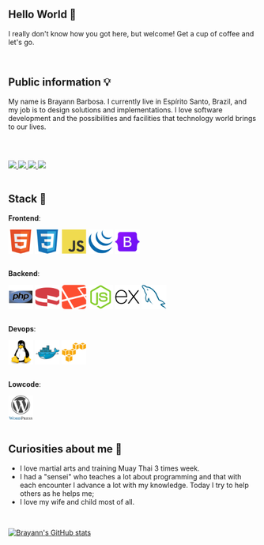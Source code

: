## Hello World 👋

I really don't know how you got here, but welcome! Get a cup of coffee and let's go.

<br/>

## Public information 💡

My name is Brayann Barbosa. I currently live in Espírito Santo, Brazil, and my job is to design solutions and implementations. I love software development and the possibilities and facilities that technology world brings to our lives.

<br/>

##
<div>
    <a target='_blank' href="https://twitter.com/brayann_barbosa">
        <img src="https://img.shields.io/badge/Twitter-1DA1F2?style=for-the-badge&logo=twitter&logoColor=white">
    </a>
    <a target='_blank' href="https://www.instagram.com/brayann.barbosa/">
        <img src="https://img.shields.io/badge/Instagram-E4405F?style=for-the-badge&logo=instagram&logoColor=white">
    </a>
    <a target='_blank' href="https://www.linkedin.com/in/brayann-w-f-barbosa-017198126/">
        <img src="https://img.shields.io/badge/LinkedIn-0077B5?style=for-the-badge&logo=linkedin&logoColor=white">
    </a>
    <a href = "mailto:brayann.wheberth@gmail.com">
        <img src="https://img.shields.io/badge/Gmail-D14836?style=for-the-badge&logo=gmail&logoColor=white" target="_blank">
    </a>
</div>

<br/>

## Stack 📖
**Frontend**: 
<div>
    <img align="center" alt="html5" height="50" width="50" src="https://raw.githubusercontent.com/devicons/devicon/master/icons/html5/html5-original.svg"> 
    <img align="center" alt="CSS3" height="50" width="50" src="https://raw.githubusercontent.com/devicons/devicon/master/icons/css3/css3-original.svg">
    <img align="center" alt="JavaScript" height="50" width="50" src="https://raw.githubusercontent.com/devicons/devicon/master/icons/javascript/javascript-original.svg">
    <img align="center" alt="jQuery" height="50" width="50" src="https://raw.githubusercontent.com/devicons/devicon/master/icons/jquery/jquery-original.svg">
    <img align="center" alt="Bootstrap" height="50" width="50" src="https://raw.githubusercontent.com/devicons/devicon/master/icons/bootstrap/bootstrap-original.svg">
</div>
<br/>

**Backend**:
<div>
    <img align="center" alt="PHP" height="50" width="50" src="https://raw.githubusercontent.com/devicons/devicon/master/icons/php/php-original.svg"> 
    <img align="center" alt="CakePHP" height="50" width="50" src="https://raw.githubusercontent.com/devicons/devicon/master/icons/cakephp/cakephp-original.svg">
    <img align="center" alt="Laravel" height="50" width="50" src="https://raw.githubusercontent.com/devicons/devicon/master/icons/laravel/laravel-plain.svg">
    <img align="center" alt="NodeJS" height="50" width="50" src="https://raw.githubusercontent.com/devicons/devicon/master/icons/nodejs/nodejs-original.svg">
    <img align="center" alt="Express" height="50" width="50" src="https://raw.githubusercontent.com/devicons/devicon/master/icons/express/express-original.svg">
    <img align="center" alt="MySQL" height="50" width="50" src="https://raw.githubusercontent.com/devicons/devicon/master/icons/mysql/mysql-original.svg">
</div>
<br/>

**Devops**: 
<div>
    <img align="center" alt="Linux" height="50" width="50" src="https://raw.githubusercontent.com/devicons/devicon/master/icons/linux/linux-original.svg">
    <img align="center" alt="Docker" height="50" width="50" src="https://raw.githubusercontent.com/devicons/devicon/master/icons/docker/docker-original.svg">
    <img align="center" alt="AWS" height="50" width="50" src="https://raw.githubusercontent.com/devicons/devicon/master/icons/amazonwebservices/amazonwebservices-original.svg">
</div>
<br/>

**Lowcode**: 
<div>
    <img align="center" alt="WordPress" height="50" width="50" src="https://raw.githubusercontent.com/devicons/devicon/master/icons/wordpress/wordpress-original.svg">
<div>

<br/>

## Curiosities about me 🤩

* I love martial arts and training Muay Thai 3 times week.
* I had a "sensei" who teaches a lot about programming and that with each encounter I advance a lot with my knowledge. Today I try to help others as he helps me;
* I love my wife and child most of all.

<br/>

[![Brayann's GitHub stats](https://github-readme-stats.vercel.app/api?username=Bbarbosa7)](https://github.com/anuraghazra/github-readme-stats)
